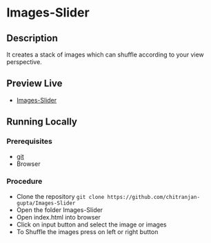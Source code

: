 # Images-Slider
## Description
It creates a stack of images which can shuffle according to your view perspective.
## Preview Live
* [Images-Slider](https://images-shuffler.vercel.app)
## Running Locally
### Prerequisites
* [git](https://git-scm.com/)
* Browser
### Procedure
* Clone the repository
`git clone https://github.com/chitranjan-gupta/Images-Slider`
* Open the folder Images-Slider
* Open index.html into browser
* Click on input button and select the image or images
* To Shuffle the images press on left or right button
